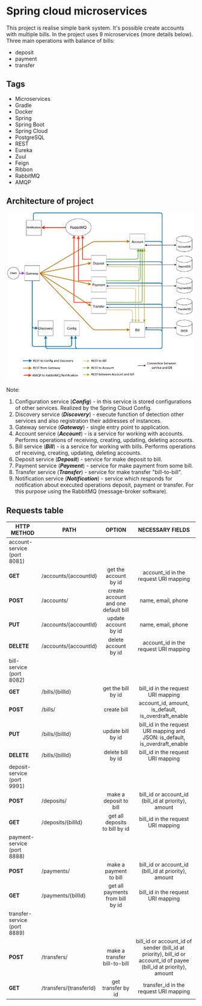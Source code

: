 # Spring cloud microservices

This project is realise simple bank system. It's possible create accounts with multiple bills. In the project uses 9 microservices (more details below).   
Three main operations with balance of bills:
- deposit
- payment
- transfer



## Tags
- Microservices
- Gradle
- Docker
- Spring
- Spring Boot
- Spring Cloud
- PostgreSQL
- REST
- Eureka
- Zuul
- Feign
- Ribbon
- RabbitMQ
- AMQP

## Architecture of project
![Image alt](https://github.com/miihe/spring-cloud-microservices/blob/master/image/Architecture.png?raw=true)

Note:
1. Configuration service (***Config***) - in this service is stored configurations of other services. 
   Realized by the Spring Cloud Config.
2. Discovery service (***Discovery***) -  execute function of detection other services and also 
   registration their addresses of instances.
3. Gateway service (***Gateway***) - single entry point to application.
4. Account service (***Account***) - is a service for working with accounts. 
   Performs operations of receiving, creating, updating, deleting accounts.
5. Bill service (***Bill***) - is a service for working with bills.
   Performs operations of receiving, creating, updating, deleting accounts.    
6. Deposit service (***Deposit***) - service for make deposit to bill. 
7. Payment service (***Payment***) - service for make payment from some bill.
8. Transfer service (***Transfer***) - service for make transfer "bill-to-bill".
9. Notification service (***Notification***) - service which responds for notification about executed 
   operations deposit, payment or transfer. For this purpose using the RabbitMQ (message-broker software).
   
## Requests table
| HTTP METHOD | PATH | OPTION | NECESSARY FIELDS |
|---------|---------|:----------------:|:-------:|
| account-service (port 8081) |
| **GET** | /accounts/{accountId} | get the account by id | account_id in the request URI mapping |
| **POST** | /accounts/ | create account and one default bill | name, email, phone |
| **PUT** | /accounts/{accountId} | update account by id | name, email, phone |
| **DELETE** | /accounts/{accountId} | delete account by id | account_id in the request URI mapping |
| bill-service (port 8082) |
| **GET** | /bills/{billId} | get the bill by id | bill_id in the request URI mapping |
| **POST** | /bills/ | create bill | account_id, amount, is_default, is_overdraft_enable |
| **PUT** | /bills/{billId} | update bill by id | bill_id in the request URI mapping and JSON: is_default, is_overdraft_enable |
| **DELETE** | /bills/{billId} | delete bill by id | bill_id in the request URI mapping |
| deposit-service (port 9991) |
| **POST** | /deposits/ | make a deposit to bill | bill_id or account_id (bill_id at priority), amount |
| **GET** | /deposits/{billId} | get all deposits to bill by id | bill_id in the request URI mapping |
| payment-service (port 8888) |
| **POST** | /payments/ | make a payment to bill | bill_id or account_id (bill_id at priority), amount |
| **GET** | /payments/{billId} | get all payments from bill by id | bill_id in the request URI mapping |
| transfer-service (port 8889) |
| **POST** | /transfers/ | make a transfer bill-to-bill | bill_id or account_id of sender (bill_id at priority), bill_id or account_id of payee (bill_id at priority), amount |
| **GET** | /transfers/{transferId} | get transfer by id | transfer_id in the request URI mapping |
